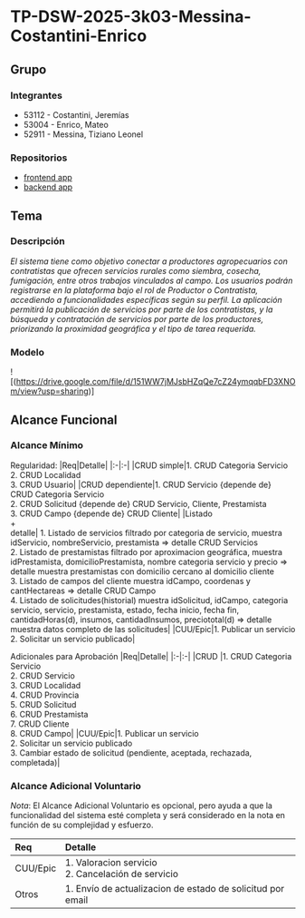 # TP-DSW-2025-3k03-Messina-Costantini-Enrico

## Grupo
### Integrantes
* 53112 - Costantini, Jeremías
* 53004 - Enrico, Mateo
* 52911 - Messina, Tiziano Leonel

### Repositorios
* [frontend app](http://hyperlinkToGihubOrGitlab)
* [backend app](http://hyperlinkToGihubOrGitlab)

## Tema
### Descripción
*El sistema tiene como objetivo conectar a productores agropecuarios con contratistas que ofrecen servicios rurales como siembra, cosecha, fumigación, entre otros trabajos vinculados al campo. Los usuarios podrán registrarse en la plataforma bajo el rol de Productor o Contratista, accediendo a funcionalidades específicas según su perfil. La aplicación permitirá la publicación de servicios por parte de los contratistas, y la búsqueda y contratación de servicios por parte de los productores, priorizando la proximidad geográfica y el tipo de tarea requerida.*

### Modelo
![(https://drive.google.com/file/d/151WW7jMJsbHZqQe7cZ24ymqqbFD3XNOm/view?usp=sharing)]


## Alcance Funcional 

### Alcance Mínimo


Regularidad:
|Req|Detalle|
|:-|:-|
|CRUD simple|1. CRUD Categoria Servicio<br>2. CRUD Localidad<br>3. CRUD Usuario|
|CRUD dependiente|1. CRUD Servicio {depende de} CRUD Categoria Servicio<br>2. CRUD Solicitud {depende de} CRUD Servicio, Cliente, Prestamista<br>3. CRUD Campo {depende de} CRUD Cliente|
|Listado<br>+<br>detalle| 1. Listado de servicios filtrado por categoria de servicio, muestra idServicio, nombreServicio, prestamista => detalle CRUD Servicios<br> 2. Listado de prestamistas filtrado por aproximacion geográfica, muestra idPrestamista, domicilioPrestamista, nombre categoria servicio y precio => detalle muestra prestamistas con domicilio cercano al domicilio cliente<br> 3. Listado de campos del cliente muestra idCampo, coordenas y cantHectareas => detalle CRUD Campo<br> 4. Listado de solicitudes(historial) muestra idSolicitud, idCampo, categoria servicio, servicio, prestamista, estado, fecha inicio, fecha fin, cantidadHoras(d), insumos, cantidadInsumos, preciototal(d) => detalle muestra datos completo de las solicitudes|
|CUU/Epic|1. Publicar un servicio<br>2. Solicitar un servicio publicado|


Adicionales para Aprobación
|Req|Detalle|
|:-|:-|
|CRUD |1. CRUD Categoria Servicio<br>2. CRUD Servicio<br>3. CRUD Localidad<br>4. CRUD Provincia<br>5. CRUD Solicitud<br>6. CRUD Prestamista<br>7. CRUD Cliente<br>8. CRUD Campo|
|CUU/Epic|1. Publicar un servicio<br>2. Solicitar un servicio publicado<br>3. Cambiar estado de solicitud (pendiente, aceptada, rechazada, completada)|


### Alcance Adicional Voluntario

*Nota*: El Alcance Adicional Voluntario es opcional, pero ayuda a que la funcionalidad del sistema esté completa y será considerado en la nota en función de su complejidad y esfuerzo.

|Req|Detalle|
|:-|:-|
|CUU/Epic|1. Valoracion servicio<br>2. Cancelación de servicio|
|Otros|1. Envío de actualizacion de estado de solicitud por email|
